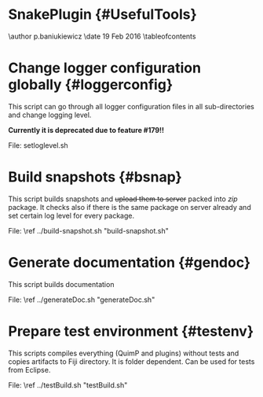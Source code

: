 # SnakePlugin {#UsefulTools}

\author p.baniukiewicz
\date 19 Feb 2016
\tableofcontents

# Change logger configuration globally {#loggerconfig}

This script can go through all logger configuration files in all sub-directories and change logging
level.

**Currently it is deprecated due to feature #179!!**

File: setloglevel.sh

# Build snapshots {#bsnap}

This script builds snapshots and ~~upload them to server~~ packed into *zip* package. It checks also if there
is the same package on server already and set certain log level for every package.

File: \ref ../build-snapshot.sh "build-snapshot.sh"

# Generate documentation {#gendoc}

This script builds documentation

File: \ref ../generateDoc.sh "generateDoc.sh"

# Prepare test environment {#testenv}

This scripts compiles everything (QuimP and plugins) without tests and copies artifacts to Fiji directory. It is 
folder dependent. Can be used for tests from Eclipse. 

File: \ref ../testBuild.sh "testBuild.sh" 

